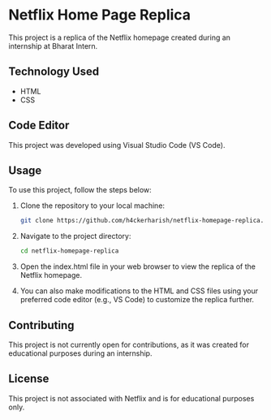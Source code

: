 # Netflix Home Page Replica

This project is a replica of the Netflix homepage created during an internship at Bharat Intern.

## Technology Used

- HTML
- CSS

## Code Editor

This project was developed using Visual Studio Code (VS Code).

## Usage

To use this project, follow the steps below:

1. Clone the repository to your local machine:

   ```bash
   git clone https://github.com/h4ckerharish/netflix-homepage-replica.git

2. Navigate to the project directory:
   ```bash
   cd netflix-homepage-replica

3. Open the index.html file in your web browser to view the replica of the Netflix homepage.

4. You can also make modifications to the HTML and CSS files using your preferred code editor (e.g., VS Code) to customize the replica further.

## Contributing
This project is not currently open for contributions, as it was created for educational purposes during an internship.

## License
This project is not associated with Netflix and is for educational purposes only.